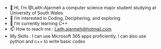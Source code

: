 - 👋 Hi, I’m @Laith-Ajarmeh a computer science major student studying at University of South Wales
- 👀 I’m interested in Coding, Deciphering, and exploring
- 🌱 I’m currently learning C++ 
- 📫 How to reach me : Laith.ajarmeh@hotmail.com
- My Skills : I can use Microsoft 365 apps proficiently, I can also use python and c++ to write basic codes 
<!---
Laith-Ajarmeh/Laith-Ajarmeh is a ✨ special ✨ repository because its `README.md` (this file) appears on your GitHub profile.
You can click the Preview link to take a look at your changes.
--->
